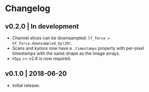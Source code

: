 # Changelog

## v0.2.0 | In development

* Channel slices can be downsampled: `lf_force = hf_force.downsampled_by(20)`.
* Scans and kymos now have a `.timestamps` property with per-pixel timestamps with the same shape as the image arrays.
* `h5py` >= v2.8 is now required.

## v0.1.0 | 2018-06-20

* Initial release.
